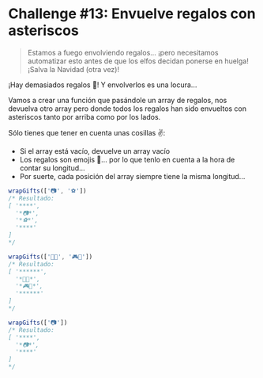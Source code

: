 # Challenge #13: Envuelve regalos con asteriscos

> Estamos a fuego envolviendo regalos... ¡pero necesitamos automatizar esto antes de que los elfos decidan ponerse en huelga! ¡Salva la Navidad (otra vez)!

¡Hay demasiados regalos 🎁! Y envolverlos es una locura...

Vamos a crear una función que pasándole un array de regalos, nos devuelva otro array pero donde todos los regalos han sido envueltos con asteriscos tanto por arriba como por los lados.

Sólo tienes que tener en cuenta unas cosillas ✌️:

- Si el array está vacío, devuelve un array vacío
- Los regalos son emojis 🎁... por lo que tenlo en cuenta a la hora de contar su longitud...
- Por suerte, cada posición del array siempre tiene la misma longitud...

```js
wrapGifts(['📷', '⚽️'])
/* Resultado:
[ '****',
  '*📷*',
  '*⚽️*',
  '****'
]
*/

wrapGifts(['🏈🎸', '🎮🧸'])
/* Resultado:
[ '******',
  '*🏈🎸*',
  '*🎮🧸*',
  '******'
]
*/

wrapGifts(['📷'])
/* Resultado:
[ '****',
  '*📷*',
  '****'
]
*/
```
